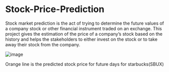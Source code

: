 # Stock-Price-Prediction
Stock market prediction is the act of trying to determine the future values of a company stock or other financial instrument traded on an exchange. This project gives the estimation of the price of a company’s stock based on the history and helps the stakeholders to either invest on the stock or to take away their stock from the company.


![image](https://user-images.githubusercontent.com/76057261/169262096-4d1b5e34-e663-4b32-bf3b-03facb129289.png)

Orange line is the predicted stock price for future days for starbucks(SBUX)
